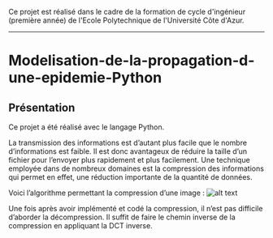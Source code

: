  Ce projet est réalisé dans le cadre de la formation de cycle d'ingénieur (première année) de l'Ecole Polytechnique de l'Université Côte d'Azur.
***
# Modelisation-de-la-propagation-d-une-epidemie-Python

## Présentation
Ce projet a été réalisé avec le langage Python.

La transmission des informations est d’autant plus facile que le nombre d’informations est faible.
Il est donc avantageux de réduire la taille d’un fichier pour l’envoyer plus rapidement et plus facilement. Une technique employée dans de nombreux domaines est la compression des informations qui permet en effet, une réduction importante de la quantité de données.

Voici l’algorithme permettant la compression d’une image :
![alt text](https://github.com/JulienChoukroun/PythonMAM3S5/blob/master/Documentation/algo.png "Algorithme")

Une fois après avoir implémenté et codé la compression, il n’est pas difficile d’aborder la décompression. Il suffit de faire le chemin inverse de la compression en appliquant la DCT inverse. 
